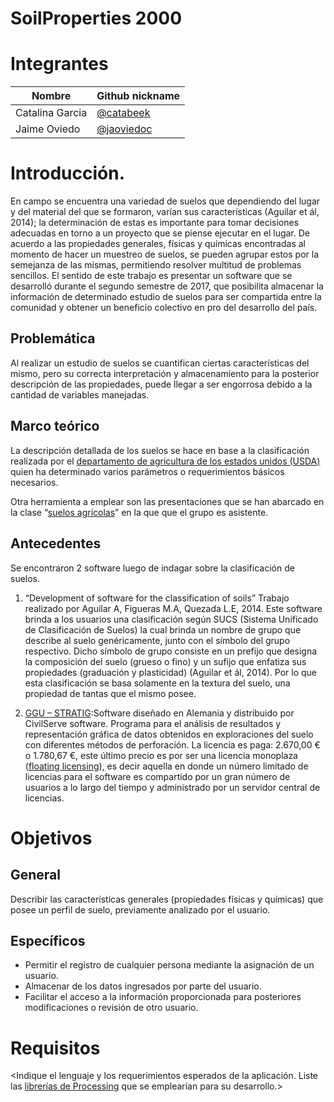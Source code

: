 ﻿

# SoilProperties 2000

# Integrantes

<Complete la siguiente tabla>

| Nombre | Github nickname |
|--------|-----------------|
|Catalina Garcia|[@catabeek](https://github.com/catabeek)|
|Jaime Oviedo|[@jaoviedoc](https://github.com/jaoviedoc)|

# Introducción.

En campo se encuentra una variedad de suelos que dependiendo del lugar y del material  del que se formaron, varían sus características (Aguilar et ál, 2014); la determinación de estas es importante para tomar decisiones adecuadas en torno a un proyecto que se piense ejecutar en el lugar. 
De acuerdo a las propiedades generales, físicas y químicas encontradas al momento de hacer un muestreo de suelos, se pueden agrupar estos por la semejanza de las mismas, permitiendo resolver multitud de problemas sencillos.
El sentido de este trabajo es presentar un software que se desarrolló durante el segundo semestre de 2017, que posibilita almacenar la información de determinado estudio de suelos para ser compartida entre la comunidad y obtener un beneficio colectivo en pro del desarrollo del país. 

## Problemática

Al realizar un estudio de suelos se cuantifican ciertas características del mismo, pero su correcta interpretación y almacenamiento para la posterior descripción de las propiedades, puede llegar a ser engorrosa debido a la cantidad de variables manejadas.

## Marco teórico

La descripción detallada de los suelos se hace en base a la clasificación realizada por el [departamento de agricultura de los estados unidos (USDA)](https://www.nrcs.usda.gov/Internet/FSE_DOCUMENTS/nrcs142p2_051546.pdf) quien ha determinado varios parámetros o requerimientos básicos necesarios.


Otra herramienta a emplear son las presentaciones que se han abarcado en la clase “[suelos agrícolas](https://sites.google.com/unal.edu.co/ingenieril)” en la que que el grupo es asistente.

## Antecedentes

Se encontraron 2 software luego de indagar sobre la clasificación de suelos.

 1.	“Development of software for the classification of soils” Trabajo realizado por Aguilar A, Figueras M.A, Quezada L.E, 2014.
Este software brinda a los usuarios una clasificación según SUCS (Sistema Unificado de Clasificación de Suelos) la cual brinda un nombre de grupo que describe al suelo genéricamente,  junto con el símbolo del grupo respectivo. Dicho símbolo de grupo consiste en un prefijo que designa la composición del suelo (grueso o fino) y un sufijo que enfatiza sus propiedades (graduación y plasticidad) (Aguilar et ál, 2014). Por lo que esta clasificación se basa solamente en la textura del suelo, una propiedad de tantas que el mismo posee.

 1.	[GGU – STRATIG](http://www.ggu-software.com/software/ggu-field/stratig/ggu-stratig_s.html):Software diseñado en Alemania y distribuido por CivilServe software.
Programa para el análisis de resultados y representación gráfica de datos obtenidos en exploraciones del suelo con diferentes métodos de perforación.  La licencia es paga: 2.670,00 €  o 1.780,67 €, este último precio es por ser una licencia monoplaza ([floating licensing]( https://en.wikipedia.org/wiki/Floating_licensing)), es decir aquella en donde un número limitado de licencias para el software es compartido por un gran número de usuarios a lo largo del tiempo y administrado por un servidor central de licencias. 

# Objetivos

## General

Describir las características generales (propiedades físicas y químicas) que posee un perfil de suelo, previamente analizado por el usuario. 

## Específicos

* Permitir el registro de cualquier persona mediante la asignación de un usuario.
* Almacenar de los datos ingresados por parte del usuario.
* Facilitar el acceso a la información proporcionada para posteriores modificaciones o revisión de otro usuario.
 

# Requisitos

<Indique el lenguaje y los requerimientos esperados de la aplicación. Liste las [librerías de Processing](https://processing.org/reference/libraries/) que se emplearían para su desarrollo.>
